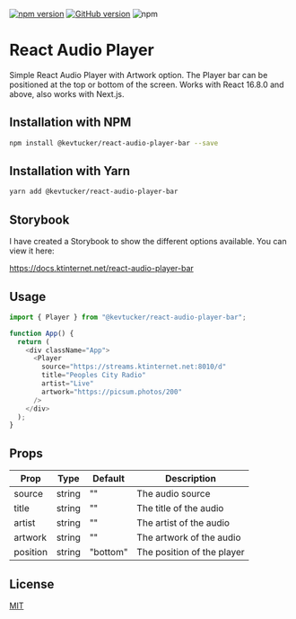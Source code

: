 [![npm version](https://badge.fury.io/js/@kevtucker%2Freact-audio-player-bar.svg)](https://badge.fury.io/js/@kevtucker%2Freact-audio-player-bar)
[![GitHub version](https://badge.fury.io/gh/Tucker2015%2Freact-audio-player-bar.svg)](https://badge.fury.io/gh/Tucker2015%2Freact-audio-player-bar)
![npm](https://img.shields.io/npm/dw/@kevtucker/react-audio-player-bar)

# React Audio Player

Simple React Audio Player with Artwork option. The Player bar can be positioned at the top or bottom of the screen.
Works with React 16.8.0 and above, also works with Next.js.

## Installation with NPM

```bash
npm install @kevtucker/react-audio-player-bar --save
```

## Installation with Yarn

```bash
yarn add @kevtucker/react-audio-player-bar
```

## Storybook

I have created a Storybook to show the different options available. You can view it here:

https://docs.ktinternet.net/react-audio-player-bar

## Usage

```javascript
import { Player } from "@kevtucker/react-audio-player-bar";

function App() {
  return (
    <div className="App">
      <Player
        source="https://streams.ktinternet.net:8010/d"
        title="Peoples City Radio"
        artist="Live"
        artwork="https://picsum.photos/200"
      />
    </div>
  );
}
```

## Props

| Prop     | Type   | Default  | Description                |
| -------- | ------ | -------- | -------------------------- |
| source   | string | ""       | The audio source           |
| title    | string | ""       | The title of the audio     |
| artist   | string | ""       | The artist of the audio    |
| artwork  | string | ""       | The artwork of the audio   |
| position | string | "bottom" | The position of the player |

## License

[MIT](https://choosealicense.com/licenses/mit/)
